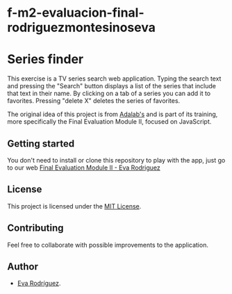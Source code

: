 # f-m2-evaluacion-final-rodriguezmontesinoseva
# Series finder

This exercise is a TV series search web application. Typing the search text and pressing the "Search" button displays a list of the series that include that text in their name. By clicking on a tab of a series you can add it to favorites. Pressing "delete X" deletes the series of favorites.

The original idea of this project is from [Adalab's](http://adalab.es "Adalab Digital") and is part of its training, more specifically the Final Evaluation Module II, focused on JavaScript.

## Getting started
You don't need to install or clone this repository to play with the app, just go to our web [Final Evaluation Module II - Eva Rodriguez](http://beta.adalab.es/f-m2-evaluacion-final-rodriguezmontesinoseva/) 

## License
This project is licensed under the [MIT License](https://en.wikipedia.org/wiki/MIT_License).

## Contributing
Feel free to collaborate with possible improvements to the application.

## Author
- [Eva Rodríguez](https://github.com/rodriguezmontesinoseva "GitHub Eva Rodríguez").

